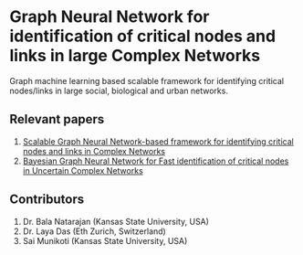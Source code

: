 # Graph Neural Network for identification of critical nodes and links in large Complex Networks
Graph machine learning based scalable framework for identifying critical nodes/links in large social, biological and urban networks.

## Relevant papers

1. [Scalable Graph Neural Network-based framework for identifying critical nodes and links in Complex Networks](https://arxiv.org/abs/2012.15725)
2. [Bayesian Graph Neural Network for Fast identification of critical nodes in Uncertain Complex Networks](https://arxiv.org/abs/2012.15733)


## Contributors
1. Dr. Bala Natarajan (Kansas State University, USA)
2. Dr. Laya Das (Eth Zurich, Switzerland)
3. Sai Munikoti (Kansas State University, USA)
